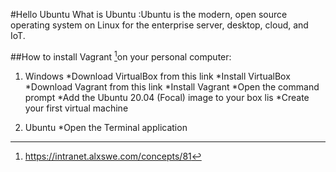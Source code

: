 #Hello Ubuntu
What is Ubuntu
:Ubuntu is the modern, open source operating system on Linux for the enterprise server, desktop, cloud, and IoT.

##How to install Vagrant [^1]on your personal computer:
1. Windows
*Download VirtualBox from this link
*Install VirtualBox
*Download Vagrant from this link
*Install Vagrant
*Open the command prompt
*Add the Ubuntu 20.04 (Focal) image to your box lis
*Create your first virtual machine

2. Ubuntu
*Open the Terminal application

[^1]: https://intranet.alxswe.com/concepts/81


